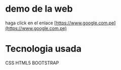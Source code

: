 demo de la web
===============
haga click en el enlace [https://www.google.com.pe](https://www.google.com.pe)

Tecnologia usada
================
CSS
HTML5
BOOTSTRAP
